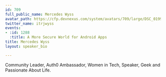 ```yaml
---
id: 709
full_public_name: Mercedes Wyss
avatar_path: https://cfp.devnexus.com/system/avatars/709/large/DSC_0199.JPG?1511894458
twitter_name: itrjwyss
events:
- :id: 1288
  :title: A More Secure World for Android Apps
title: Mercedes Wyss
layout: speaker_bio

---
```

Community Leader, Auth0 Ambassador, Women in Tech, Speaker, Geek and Passionate About Life.